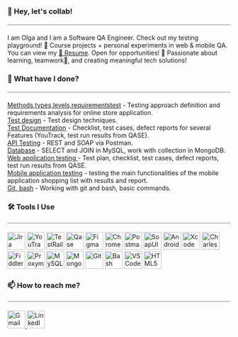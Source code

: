 ### 👋 Hey, let's collab! 
<hr style="height:1px; border-width:0; color:gray; background-color:gray; margin: 20px 0">  

I am Olga and I am a Software QA Engineer. Check out my testing playground! 🚀 Course projects + personal experiments in web & mobile QA. You can view my [🔗 Resume](https://github.com/VolhaPiatrova/My_CV/blob/main/Volha%20Piatrova%20-%20QA%20Manual%20Engineer.pdf). Open for opportunities! 🚀 Passionate about learning, teamwork🤝, and creating meaningful tech solutions!  

### 🌱 What have I done? 
<hr style="height:1px; border-width:0; color:gray; background-color:gray; margin: 20px 0">  

[Methods,types,levels,requirementstest](https://github.com/VolhaPiatrova/theory) - Testing approach definition and requirements analysis for online store application.  
[Test design](https://github.com/VolhaPiatrova/design) - Test design techniques.  
[Test Documentation](https://github.com/VolhaPiatrova/docs) - 
Checklist, test cases, defect reports for several Features (YouTrack, test run results from QASE).  
[API Testing](https://github.com/VolhaPiatrova/api) - 
REST and SOAP via Postman.  
[Database](https://github.com/VolhaPiatrova/database) - 
SELECT and JOIN in MySQL, work with collection in MongoDB.  
[Web application testing ](https://github.com/VolhaPiatrova/web) - 
Test plan, checklist, test cases, defect reports, test run results from QASE.  
[Mobile application testing](https://github.com/VolhaPiatrova/mobile) - 
testing the main functionalities of the mobile application shopping list with results and report.  
[Git, bash](https://github.com/VolhaPiatrova/git_bash) - 
Working with git and bash, basic commands.  

### 🛠️  Tools I Use  
<hr style="height:1px; border-width:0; color:gray; background-color:gray; margin: 20px 0">  

<p>
  <img src="https://cdn.jsdelivr.net/gh/devicons/devicon/icons/jira/jira-original.svg" title="Jira" alt="Jira" width="40" height="40"/>
  <img src="https://upload.wikimedia.org/wikipedia/commons/thumb/8/8d/YouTrack_Icon.svg/1024px-YouTrack_Icon.svg.png" title="YouTrack" alt="YouTrack" width="40" height="40"/>
  <img src="https://codahosted.io/packs/21236/unversioned/assets/LOGO/ba1091c59bab89cd2fd0f289622731fe16113d7b00905abe64759c313a4b73b76c1b0426076ed76cb74752234c734131df46992d5b8b48fc13e264240e4f7119f736cfeb64df36ded54b5cbf6198b9cadedf18dd0cac5c7dbcd16e6336c29363cd1292ba" title="TestRail" alt="TestRail" width="40" height="40"/>
  <img src="https://luna1.co/eb0187.png" title="Qase" alt="Qase" width="40" height="40"/>
  <img src="https://cdn.jsdelivr.net/gh/devicons/devicon/icons/figma/figma-original.svg" title="Figma" alt="Figma" width="40" height="40"/>
  <img src="https://d33wubrfki0l68.cloudfront.net/38b5c953a4667366685d55db55d057c86db1fc54/a0fdc/static/acae6b24d940347661ca901ea07f47c1/chrome-dev-logo-icon.png" title="Chrome DevTools" alt="Chrome DevTools" width="40" height="40"/>
  <img src="https://www.svgrepo.com/show/354202/postman-icon.svg" title="Postman" alt="Postman" width="40" height="40"/>
  <img src="https://encrypted-tbn0.gstatic.com/images?q=tbn:ANd9GcTDLj-17hLuPse4K5lo4VLNFRn89rjLSB-KKIZMdNjB0Q&s" title="SoapUI" alt="SoapUI" width="40" height="40"/>
  <img src="https://cdn.jsdelivr.net/gh/devicons/devicon/icons/androidstudio/androidstudio-original.svg" title="Android Studio" alt="Android Studio" width="40" height="40"/>
  <img src="https://cdn.jsdelivr.net/gh/devicons/devicon/icons/xcode/xcode-original.svg" title="Xcode" alt="Xcode" width="40" height="40"/>
  <img src="https://64.media.tumblr.com/c40e81596f30adf8690ee26aa12e888f/tumblr_inline_ob8z21ogTu1r2onau_400.png" title="Charles Proxy" alt="Charles Proxy" width="40" height="40"/>
  <img src="https://www.megaleechers.com/storage/Fiddler-Everywhere-Icon.png" title="Fiddler" alt="Fiddler" width="40" height="40"/>
  <img src="https://ph-files.imgix.net/f1aba60e-b071-4afd-bde6-7c123853a3ae.png?auto=format" title="Proxyman" alt="Proxyman" width="40" height="40"/>
  <img src="https://cdn.jsdelivr.net/gh/devicons/devicon/icons/mysql/mysql-original.svg" title="MySQL" alt="MySQL" width="40" height="40"/>
  <img src="https://cdn.jsdelivr.net/gh/devicons/devicon/icons/mongodb/mongodb-original.svg" title="MongoDB" alt="MongoDB" width="40" height="40"/>
  <img src="https://cdn.jsdelivr.net/gh/devicons/devicon/icons/git/git-original.svg" title="Git" alt="Git" width="40" height="40"/>
  <img src="https://upload.wikimedia.org/wikipedia/commons/thumb/4/4b/Bash_Logo_Colored.svg/1024px-Bash_Logo_Colored.svg.png" title="Bash" alt="Bash" width="40" height="40"/>
  <img src="https://cdn.jsdelivr.net/gh/devicons/devicon/icons/vscode/vscode-original.svg" title="VS Code" alt="VS Code" width="40" height="40"/>
  <img src="https://cdn-icons-png.flaticon.com/512/919/919827.png" title="HTML5" alt="HTML5" width="40" height="40"/>
</p>

### 📫 How to reach me?  
<hr style="height:1px; border-width:0; color:gray; background-color:gray; margin: 20px 0">  
<p>
  <a href="mailto:volhapiatrovaqa@gmail.com">
    <img src="https://img.icons8.com/?size=512&id=P7UIlhbpWzZm&format=png" width="40" height="40" alt="Gmail"/>
    </a>
  <a href="https://www.linkedin.com/in/volhapiatrovait/"><img src="https://img.icons8.com/?size=512&id=13930&format=png" width="40" height="40" alt="LinkedIn"/>
  </a>  
</p>
